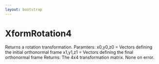 ```yaml
---
layout: bootstrap
---
```


# XformRotation4

Returns a rotation transformation.
        Paramters:
          x0,y0,z0 = Vectors defining the initial orthonormal frame
          x1,y1,z1 = Vectors defining the final orthonormal frame
        Returns:
          The 4x4 transformation matrix.
          None on error.
        


